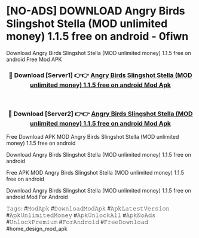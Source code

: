 # [NO-ADS] DOWNLOAD Angry Birds Slingshot Stella (MOD unlimited money) 1.1.5 free on android - 0fiwn
Download Angry Birds Slingshot Stella (MOD unlimited money) 1.1.5 free on android Free Mod APK

<div align="center">
<h3>🔴 Download [Server1] 👉👉 <a href="https://apk-comot.site?title=Angry_Birds_Slingshot_Stella_(MOD_unlimited_money)_1.1.5_free_on_android">Angry Birds Slingshot Stella (MOD unlimited money) 1.1.5 free on android Mod Apk</a></h3><br>

<h3>🔴 Download [Server2] 👉👉 <a href="https://apk-comot.site?title=Angry_Birds_Slingshot_Stella_(MOD_unlimited_money)_1.1.5_free_on_android">Angry Birds Slingshot Stella (MOD unlimited money) 1.1.5 free on android Mod Apk</a></h3>
</div>


Free Download APK MOD Angry Birds Slingshot Stella (MOD unlimited money) 1.1.5 free on android

Download Angry Birds Slingshot Stella (MOD unlimited money) 1.1.5 free on android 

Free APK MOD Angry Birds Slingshot Stella (MOD unlimited money) 1.1.5 free on android 

Download Angry Birds Slingshot Stella (MOD unlimited money) 1.1.5 free on android Mod For Android

𝚃𝚊𝚐𝚜: #𝙼𝚘𝚍𝙰𝚙𝚔 #𝙳𝚘𝚠𝚗𝚕𝚘𝚊𝚍𝙼𝚘𝚍𝙰𝚙𝚔 #𝙰𝚙𝚔𝙻𝚊𝚝𝚎𝚜𝚝𝚅𝚎𝚛𝚜𝚒𝚘𝚗 #𝙰𝚙𝚔𝚄𝚗𝚕𝚒𝚖𝚒𝚝𝚎𝚍𝙼𝚘𝚗𝚎𝚢 #𝙰𝚙𝚔𝚄𝚗𝚕𝚘𝚌𝚔𝙰𝚕𝚕 #𝙰𝚙𝚔𝙽𝚘𝙰𝚍𝚜 #𝚄𝚗𝚕𝚘𝚌𝚔𝙿𝚛𝚎𝚖𝚒𝚞𝚖 #𝙵𝚘𝚛𝙰𝚗𝚍𝚛𝚘𝚒𝚍 #𝙵𝚛𝚎𝚎𝙳𝚘𝚠𝚗𝚕𝚘𝚊𝚍 #home_design_mod_apk